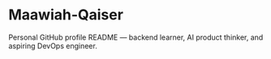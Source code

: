 # Maawiah-Qaiser
Personal GitHub profile README — backend learner, AI product thinker, and aspiring DevOps engineer.

